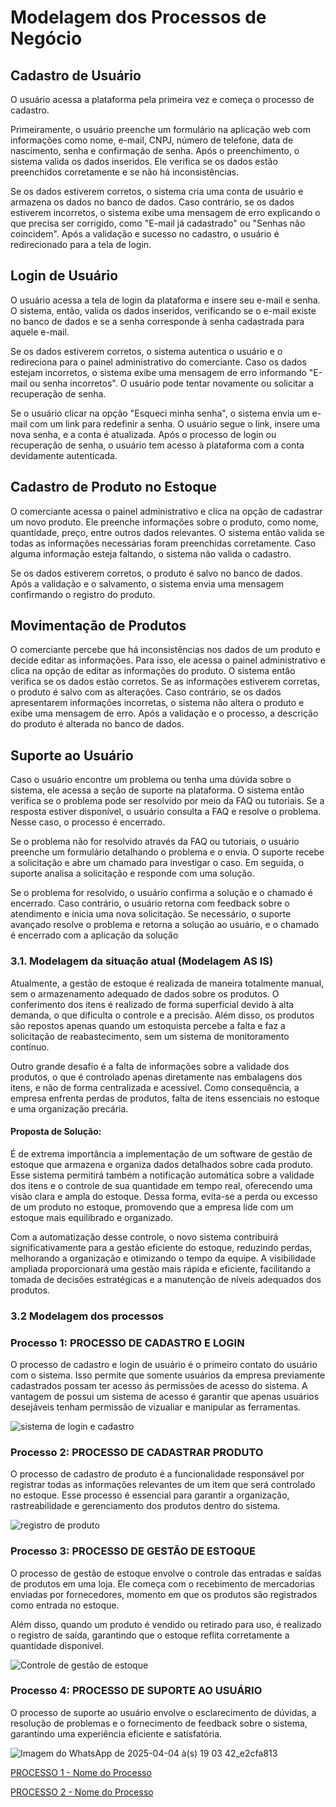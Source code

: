 # Modelagem dos Processos de Negócio

## Cadastro de Usuário

O usuário acessa a plataforma pela primeira vez e começa o processo de cadastro.

Primeiramente, o usuário preenche um formulário na aplicação web com informações como nome, e-mail, CNPJ, número de telefone, data de nascimento, senha e confirmação de senha. Após o preenchimento, o sistema valida os dados inseridos. Ele verifica se os dados estão preenchidos corretamente e se não há inconsistências.

Se os dados estiverem corretos, o sistema cria uma conta de usuário e armazena os dados no banco de dados. Caso contrário, se os dados estiverem incorretos, o sistema exibe uma mensagem de erro explicando o que precisa ser corrigido, como "E-mail já cadastrado" ou "Senhas não coincidem". Após a validação e sucesso no cadastro, o usuário é redirecionado para a tela de login.

## Login de Usuário

O usuário acessa a tela de login da plataforma e insere seu e-mail e senha. O sistema, então, valida os dados inseridos, verificando se o e-mail existe no banco de dados e se a senha corresponde à senha cadastrada para aquele e-mail.

Se os dados estiverem corretos, o sistema autentica o usuário e o redireciona para o painel administrativo do comerciante. Caso os dados estejam incorretos, o sistema exibe uma mensagem de erro informando "E-mail ou senha incorretos". O usuário pode tentar novamente ou solicitar a recuperação de senha.

Se o usuário clicar na opção "Esqueci minha senha", o sistema envia um e-mail com um link para redefinir a senha. O usuário segue o link, insere uma nova senha, e a conta é atualizada. Após o processo de login ou recuperação de senha, o usuário tem acesso à plataforma com a conta devidamente autenticada.

## Cadastro de Produto no Estoque

O comerciante acessa o painel administrativo e clica na opção de cadastrar um novo produto. Ele preenche informações sobre o produto, como nome, quantidade, preço, entre outros dados relevantes. O sistema então valida se todas as informações necessárias foram preenchidas corretamente. Caso alguma informação esteja faltando, o sistema não valida o cadastro.

Se os dados estiverem corretos, o produto é salvo no banco de dados. Após a validação e o salvamento, o sistema envia uma mensagem confirmando o registro do produto.

## Movimentação de Produtos

O comerciante percebe que há inconsistências nos dados de um produto e decide editar as informações. Para isso, ele acessa o painel administrativo e clica na opção de editar as informações do produto. O sistema então verifica se os dados estão corretos. Se as informações estiverem corretas, o produto é salvo com as alterações. Caso contrário, se os dados apresentarem informações incorretas, o sistema não altera o produto e exibe uma mensagem de erro. Após a validação e o processo, a descrição do produto é alterada no banco de dados.

## Suporte ao Usuário

Caso o usuário encontre um problema ou tenha uma dúvida sobre o sistema, ele acessa a seção de suporte na plataforma. O sistema então verifica se o problema pode ser resolvido por meio da FAQ ou tutoriais. Se a resposta estiver disponível, o usuário consulta a FAQ e resolve o problema. Nesse caso, o processo é encerrado.

Se o problema não for resolvido através da FAQ ou tutoriais, o usuário preenche um formulário detalhando o problema e o envia. O suporte recebe a solicitação e abre um chamado para investigar o caso. Em seguida, o suporte analisa a solicitação e responde com uma solução.

Se o problema for resolvido, o usuário confirma a solução e o chamado é encerrado. Caso contrário, o usuário retorna com feedback sobre o atendimento e inicia uma nova solicitação. Se necessário, o suporte avançado resolve o problema e retorna a solução ao usuário, e o chamado é encerrado com a aplicação da solução
### 3.1. Modelagem da situação atual (Modelagem AS IS)

Atualmente, a gestão de estoque é realizada de maneira totalmente manual, sem o armazenamento adequado de dados sobre os produtos. O conferimento dos itens é realizado de forma superficial devido à alta demanda, o que dificulta o controle e a precisão. Além disso, os produtos são repostos apenas quando um estoquista percebe a falta e faz a solicitação de reabastecimento, sem um sistema de monitoramento contínuo.

Outro grande desafio é a falta de informações sobre a validade dos produtos, o que é controlado apenas diretamente nas embalagens dos itens, e não de forma centralizada e acessível. Como consequência, a empresa enfrenta perdas de produtos, falta de itens essenciais no estoque e uma organização precária.

#### Proposta de Solução:

É de extrema importância a implementação de um software de gestão de estoque que armazena e organiza dados detalhados sobre cada produto. Esse sistema permitirá também a notificação automática sobre a validade dos itens e o controle de sua quantidade em tempo real, oferecendo uma visão clara e ampla do estoque. Dessa forma, evita-se a perda ou excesso de um produto no estoque, promovendo que a empresa lide com um estoque mais equilibrado e organizado. 

Com a automatização desse controle, o novo sistema contribuirá significativamente para a gestão eficiente do estoque, reduzindo perdas, melhorando a organização e otimizando o tempo da equipe. A visibilidade ampliada proporcionará uma gestão mais rápida e eficiente, facilitando a tomada de decisões estratégicas e a manutenção de níveis adequados dos produtos.

### 3.2 Modelagem dos processos

### Processo 1: <strong>PROCESSO DE CADASTRO E LOGIN</strong>
O processo de cadastro e login de usuário é o primeiro contato do usuário com o sistema. Isso permite que somente usuários da empresa previamente cadastrados possam ter acesso ás permissões de acesso do sistema. 
A vantagem de possui um sistema de acesso é garantir que apenas usuários desejáveis tenham permissão de vizualiar e manipular as ferramentas.

![sistema de login e cadastro](https://github.com/user-attachments/assets/462b2237-ebc5-4492-bea2-c9a40c76afc8)

### Processo 2: <strong>PROCESSO DE CADASTRAR PRODUTO</strong>
O processo de cadastro de produto é a funcionalidade responsável por registrar todas as informações relevantes de um item que será controlado no estoque. Esse processo é essencial para garantir a organização, rastreabilidade e gerenciamento dos produtos dentro do sistema.

![registro de produto](https://github.com/user-attachments/assets/01a27825-dce9-4a72-9ce5-8ccb544c4907)

### Processo 3: <strong>PROCESSO DE GESTÃO DE ESTOQUE</strong>
O processo de gestão de estoque envolve o controle das entradas e saídas de produtos em uma loja. Ele começa com o recebimento de mercadorias enviadas por fornecedores, momento em que os produtos são registrados como entrada no estoque.

Além disso, quando um produto é vendido ou retirado para uso, é realizado o registro de saída, garantindo que o estoque reflita corretamente a quantidade disponível.

![Controle de gestão de estoque](https://github.com/user-attachments/assets/a1c0cacb-bff7-4302-864d-f943e91f27e8)

### Processo 4: <strong>PROCESSO DE SUPORTE AO USUÁRIO</strong>
O processo de suporte ao usuário envolve o esclarecimento de dúvidas, a resolução de problemas e o fornecimento de feedback sobre o sistema, garantindo uma experiência eficiente e satisfatória.

![Imagem do WhatsApp de 2025-04-04 à(s) 19 03 42_e2cfa813](https://github.com/user-attachments/assets/3146a398-2f29-4738-9748-ca75fefd99ec)

[PROCESSO 1 - Nome do Processo](./processos/processo-1-nome-do-processo.md "Detalhamento do Processo 1.")

[PROCESSO 2 - Nome do Processo](./processos/processo-2-nome-do-processo.md "Detalhamento do Processo 2.")
